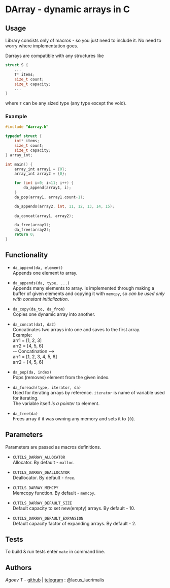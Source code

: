 # DArray - dynamic arrays in C
## Usage
Library consists only of macros - so you just need to include it.
No need to worry where implementation goes.

Darrays are compatible with any structures like  
```C
struct S {
    ...
    T* items;
    size_t count;
    size_t capacity;
    ...
}
```
where `T` can be any sized type (any type except the void).

### Example
```C
#include "darray.h"

typedef struct {
    int* items;
    size_t count;
    size_t capacity;
} array_int;

int main() {
    array_int array1 = {0};
    array_int array2 = {0};

    for (int i=0; i<11; i++) {
        da_append(array1, i);
    }
    da_pop(array1, array1.count-1);

    da_appends(array2, int, 11, 12, 13, 14, 15);
    
    da_concat(array1, array2);

    da_free(array1);
    da_free(array2);
    return 0;
}
```

## Functionality

- `da_append(da, element)`  
Appends one element to array.

- `da_appends(da, type, ...)`  
Appends many elements to array. Is implemented through making a buffer of given elements and copying it with `memcpy`, so *can be used only with constant initialization*.

- `da_copy(da_to, da_from)`  
Copies one dynamic array into another.

- `da_concat(da1, da2)`  
Concatinates two arrays into one and saves to the first array.  
Example:  
arr1 = [1, 2, 3]  
arr2 = [4, 5, 6]  
-- Concatination -->  
arr1 = [1, 2, 3, 4, 5, 6]  
arr2 = [4, 5, 6]  

- `da_pop(da, index)`  
Pops (removes) element from the given index.

- `da_foreach(type, iterator, da)`  
Used for iterating arrays by reference. `iterator` is name of variable used for iterating.  
The variable itself *is a pointer* to element.


- `da_free(da)`  
Frees array if it was owning any memory and sets it to `{0}`.

## Parameters
Parameters are passed as macros definitions.

- `CUTILS_DARRAY_ALLOCATOR`  
Allocator. By default - `malloc`.

- `CUTILS_DARRAY_DEALLOCATOR`  
Deallocator. By default - `free`.

- `CUTILS_DARRAY_MEMCPY`  
Memcopy function. By default - `memcpy`.

- `CUTILS_DARRAY_DEFAULT_SIZE`  
Default capacity to set new(empty) arrays. By default - 10.

- `CUTILS_DARRAY_DEFAULT_EXPANSION`  
Default capacity factor of expanding arrays. By default - 2.

## Tests
To build & run tests enter `make` in command line.

## Authors
*Agoev T* - [github](https://github.com/mentoltea) | [telegram](https://t.me/lacus_lacrimalis) : @lacus_lacrimalis